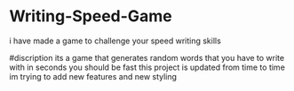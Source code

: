 # Writing-Speed-Game
i have made a game to challenge your speed writing skills

#discription 
its a game that generates random words that you have to write with in seconds you should be fast 
this project is updated from time to time im trying to add new features and new styling
